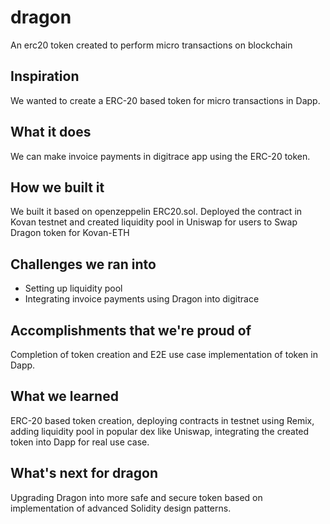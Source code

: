 # dragon
An erc20 token created to perform micro transactions on blockchain 

## Inspiration
We wanted to create a ERC-20 based token for micro transactions in Dapp.

## What it does
We can make invoice payments in digitrace app using the ERC-20 token.

## How we built it
We built it based on openzeppelin ERC20.sol. Deployed the contract in Kovan testnet and created liquidity pool in Uniswap for users to Swap Dragon token for Kovan-ETH

## Challenges we ran into
* Setting up liquidity pool
* Integrating invoice payments using Dragon into digitrace

## Accomplishments that we're proud of
Completion of token creation and E2E use case implementation of token in Dapp.

## What we learned
ERC-20 based token creation, deploying contracts in testnet using Remix, adding liquidity pool in popular dex like Uniswap, integrating the created token into Dapp for real use case.

## What's next for dragon
Upgrading Dragon into more safe and secure token based on implementation of advanced Solidity design patterns. 

